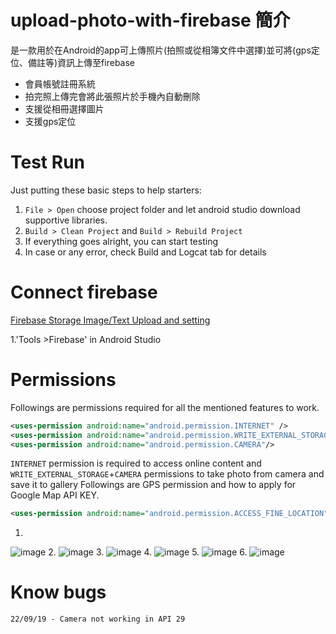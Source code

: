 # upload-photo-with-firebase 簡介
是一款用於在Android的app可上傳照片(拍照或從相簿文件中選擇)並可將(gps定位、備註等)資訊上傳至firebase
* 會員帳號註冊系統
* 拍完照上傳完會將此張照片於手機內自動刪除
* 支援從相冊選擇圖片
* 支援gps定位
# Test Run
Just putting these basic steps to help starters:

1. `File > Open` choose project folder and let android studio download supportive libraries.
2. `Build > Clean Project` and `Build > Rebuild Project`
3. If everything goes alright, you can start testing
4. In case or any error, check Build and Logcat tab for details
# Connect firebase 
[Firebase Storage Image/Text Upload and setting](https://firebase.google.com/docs/storage/android/start)

1.'Tools >Firebase' in Android Studio

# Permissions
Followings are permissions required for all the mentioned features to work.
```xml
<uses-permission android:name="android.permission.INTERNET" />
<uses-permission android:name="android.permission.WRITE_EXTERNAL_STORAGE"/>
<uses-permission android:name="android.permission.CAMERA"/>
```
`INTERNET` permission is required to access online content and `WRITE_EXTERNAL_STORAGE`+`CAMERA` permissions to take photo from camera and save it to gallery
Followings  are GPS permission and  how to apply for Google Map API KEY.
```xml
<uses-permission android:name="android.permission.ACCESS_FINE_LOCATION" />
```
1.
![image](https://github.com/shen2255678/-/blob/master/1.png)
2.
![image](https://github.com/shen2255678/-/blob/master/2.png)
3.
![image](https://github.com/shen2255678/-/blob/master/3.png)
4.
![image](https://github.com/shen2255678/-/blob/master/4.png)
5.
![image](https://github.com/shen2255678/-/blob/master/5.png)
6.
![image](https://github.com/shen2255678/-/blob/master/6.jpg)

# Know bugs
```
22/09/19 - Camera not working in API 29
```



